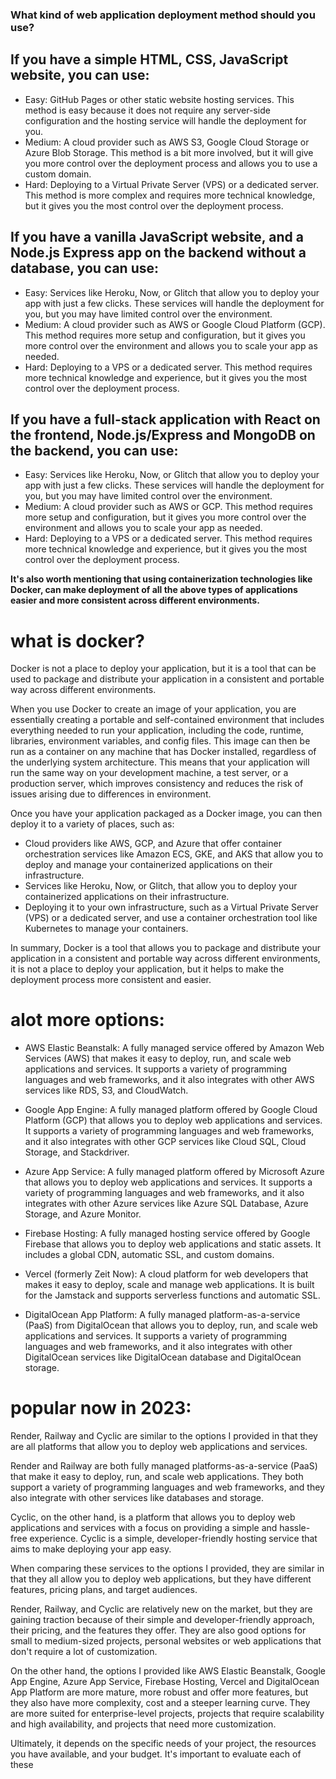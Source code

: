### What kind of web application deployment method should you use?

## If you have a simple HTML, CSS, JavaScript website, you can use:
- Easy: GitHub Pages or other static website hosting services. This method is easy because it does not require any server-side configuration and the hosting service will handle the deployment for you.
- Medium: A cloud provider such as AWS S3, Google Cloud Storage or Azure Blob Storage. This method is a bit more involved, but it will give you more control over the deployment process and allows you to use a custom domain.
- Hard: Deploying to a Virtual Private Server (VPS) or a dedicated server. This method is more complex and requires more technical knowledge, but it gives you the most control over the deployment process.

## If you have a vanilla JavaScript website, and a Node.js Express app on the backend without a database, you can use:

- Easy: Services like Heroku, Now, or Glitch that allow you to deploy your app with just a few clicks. These services will handle the deployment for you, but you may have limited control over the environment.
- Medium: A cloud provider such as AWS or Google Cloud Platform (GCP). This method requires more setup and configuration, but it gives you more control over the environment and allows you to scale your app as needed.
- Hard: Deploying to a VPS or a dedicated server. This method requires more technical knowledge and experience, but it gives you the most control over the deployment process.

## If you have a full-stack application with React on the frontend, Node.js/Express and MongoDB on the backend, you can use:

- Easy: Services like Heroku, Now, or Glitch that allow you to deploy your app with just a few clicks. These services will handle the deployment for you, but you may have limited control over the environment.
- Medium: A cloud provider such as AWS or GCP. This method requires more setup and configuration, but it gives you more control over the environment and allows you to scale your app as needed.
- Hard: Deploying to a VPS or a dedicated server. This method requires more technical knowledge and experience, but it gives you the most control over the deployment process.

__It's also worth mentioning that using containerization technologies like Docker, can make deployment of all the above types of applications easier and more consistent across different environments.__

# what is docker?

Docker is not a place to deploy your application, but it is a tool that can be used to package and distribute your application in a consistent and portable way across different environments.

When you use Docker to create an image of your application, you are essentially creating a portable and self-contained environment that includes everything needed to run your application, including the code, runtime, libraries, environment variables, and config files. This image can then be run as a container on any machine that has Docker installed, regardless of the underlying system architecture. This means that your application will run the same way on your development machine, a test server, or a production server, which improves consistency and reduces the risk of issues arising due to differences in environment.

Once you have your application packaged as a Docker image, you can then deploy it to a variety of places, such as:

- Cloud providers like AWS, GCP, and Azure that offer container orchestration services like Amazon ECS, GKE, and AKS that allow you to deploy and manage your containerized applications on their infrastructure.
- Services like Heroku, Now, or Glitch, that allow you to deploy your containerized applications on their infrastructure.
- Deploying it to your own infrastructure, such as a Virtual Private Server (VPS) or a dedicated server, and use a container orchestration tool like Kubernetes to manage your containers.

In summary, Docker is a tool that allows you to package and distribute your application in a consistent and portable way across different environments, it is not a place to deploy your application, but it helps to make the deployment process more consistent and easier.

# alot more options:
- AWS Elastic Beanstalk: A fully managed service offered by Amazon Web Services (AWS) that makes it easy to deploy, run, and scale web applications and services. It supports a variety of programming languages and web frameworks, and it also integrates with other AWS services like RDS, S3, and CloudWatch.

- Google App Engine: A fully managed platform offered by Google Cloud Platform (GCP) that allows you to deploy web applications and services. It supports a variety of programming languages and web frameworks, and it also integrates with other GCP services like Cloud SQL, Cloud Storage, and Stackdriver.

- Azure App Service: A fully managed platform offered by Microsoft Azure that allows you to deploy web applications and services. It supports a variety of programming languages and web frameworks, and it also integrates with other Azure services like Azure SQL Database, Azure Storage, and Azure Monitor.

- Firebase Hosting: A fully managed hosting service offered by Google Firebase that allows you to deploy web applications and static assets. It includes a global CDN, automatic SSL, and custom domains.

- Vercel (formerly Zeit Now): A cloud platform for web developers that makes it easy to deploy, scale and manage web applications. It is built for the Jamstack and supports serverless functions and automatic SSL.

- DigitalOcean App Platform: A fully managed platform-as-a-service (PaaS) from DigitalOcean that allows you to deploy, run, and scale web applications and services. It supports a variety of programming languages and web frameworks, and it also integrates with other DigitalOcean services like DigitalOcean database and DigitalOcean storage.

# popular now in 2023:
Render, Railway and Cyclic are similar to the options I provided in that they are all platforms that allow you to deploy web applications and services.

Render and Railway are both fully managed platforms-as-a-service (PaaS) that make it easy to deploy, run, and scale web applications. They both support a variety of programming languages and web frameworks, and they also integrate with other services like databases and storage.

Cyclic, on the other hand, is a platform that allows you to deploy web applications and services with a focus on providing a simple and hassle-free experience. Cyclic is a simple, developer-friendly hosting service that aims to make deploying your app easy.

When comparing these services to the options I provided, they are similar in that they all allow you to deploy web applications, but they have different features, pricing plans, and target audiences.

Render, Railway, and Cyclic are relatively new on the market, but they are gaining traction because of their simple and developer-friendly approach, their pricing, and the features they offer. They are also good options for small to medium-sized projects, personal websites or web applications that don't require a lot of customization.

On the other hand, the options I provided like AWS Elastic Beanstalk, Google App Engine, Azure App Service, Firebase Hosting, Vercel and DigitalOcean App Platform are more mature, more robust and offer more features, but they also have more complexity, cost and a steeper learning curve. They are more suited for enterprise-level projects, projects that require scalability and high availability, and projects that need more customization.

Ultimately, it depends on the specific needs of your project, the resources you have available, and your budget. It's important to evaluate each of these
